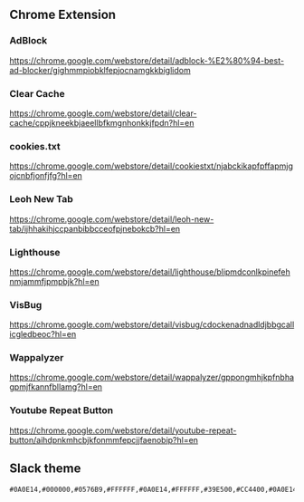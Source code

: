 ## Chrome Extension

### AdBlock
https://chrome.google.com/webstore/detail/adblock-%E2%80%94-best-ad-blocker/gighmmpiobklfepjocnamgkkbiglidom

### Clear Cache
https://chrome.google.com/webstore/detail/clear-cache/cppjkneekbjaeellbfkmgnhonkkjfpdn?hl=en

### cookies.txt
https://chrome.google.com/webstore/detail/cookiestxt/njabckikapfpffapmjgojcnbfjonfjfg?hl=en

### Leoh New Tab
https://chrome.google.com/webstore/detail/leoh-new-tab/ijhhakihjccpanbibbcceofpjnebokcb?hl=en

### Lighthouse
https://chrome.google.com/webstore/detail/lighthouse/blipmdconlkpinefehnmjammfjpmpbjk?hl=en

### VisBug
https://chrome.google.com/webstore/detail/visbug/cdockenadnadldjbbgcallicgledbeoc?hl=en

### Wappalyzer
https://chrome.google.com/webstore/detail/wappalyzer/gppongmhjkpfnbhagpmjfkannfbllamg?hl=en

### Youtube Repeat Button
https://chrome.google.com/webstore/detail/youtube-repeat-button/aihdpnkmhcbjkfonmmfepcjjfaenobip?hl=en

## Slack theme

```
#0A0E14,#000000,#0576B9,#FFFFFF,#0A0E14,#FFFFFF,#39E500,#CC4400,#0A0E14,#F0F0F0
```
